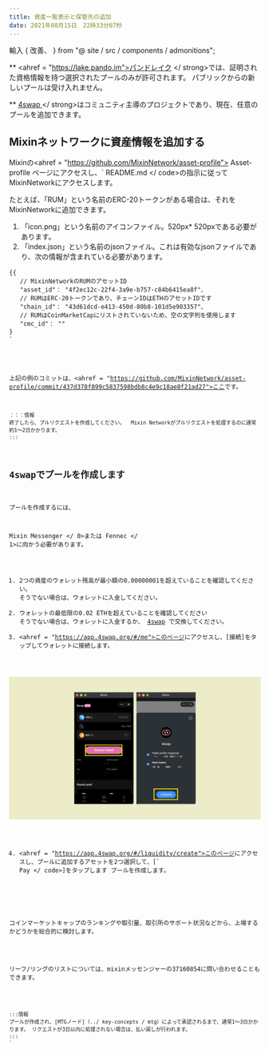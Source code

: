 ```yaml
---
title: 資産一覧表示と保管先の追加
date: 2021年08月15日　22時33分07秒
---
```


輸入 { 改善、 } from "@ site / src / components / admonitions";

<Improvement />

** <ahref = "https://lake.pando.im">パンドレイク</a> </ strong>では、証明された資格情報を持つ選択されたプールのみが許可されます。  パブリックからの新しいプールは受け入れません。 </p>

** [ 4swap ](https://4swap.org) </ strong>はコミュニティ主導のプロジェクトであり、現在、任意のプールを追加できます。 </p>

## Mixinネットワークに資産情報を追加する

Mixinの<ahref = "https://github.com/MixinNetwork/asset-profile"> Asset-profile </a>ページにアクセスし、` README.md </ code>の指示に従ってMixinNetworkにアクセスします。 </p>

<p spaces-before="0">たとえば、「RUM」という名前のERC-20トークンがある場合は、それをMixinNetworkに追加できます。 </p>

<ol start="1">
<li>「icon.png」という名前のアイコンファイル。520px* 520pxである必要があります。 </li>
<li>「index.json」という名前のjsonファイル。これは有効なjsonファイルであり、次の情報が含まれている必要があります。 </li>
</ol>

<pre><code class="json">{{
   // MixinNetworkのRUMのアセットID
   "asset_id"： "4f2ec12c-22f4-3a9e-b757-c84b6415ea8f"、
   // RUMはERC-20トークンであり、チェーンIDはETHのアセットIDです
   "chain_id"： "43d61dcd-e413-450d-80b8-101d5e903357"、
   // RUMはCoinMarketCapにリストされていないため、空の文字列を使用します
   "cmc_id"： ""
} 
`</pre>

上記の例のコミットは、<ahref = "https://github.com/MixinNetwork/asset-profile/commit/437d378f899c5837598bdb8c4e9c18ae8f21ad27">ここ</a>です。

````mdx-code-block
：：：情報
終了したら、プルリクエストを作成してください。  Mixin Networkがプルリクエストを処理するのに通常約1〜2日かかります。 
:::
````

## 4swapでプールを作成します

プールを作成するには、

 Mixin Messenger </ 0>または Fennec </ 1>に向かう必要があります。</p> 

1. 2つの資産のウォレット残高が最小額の0.00000001を超えていることを確認してください。 そうでない場合は、ウォレットに入金してください。
2. ウォレットの最低限の0.02 ETHを超えていることを確認してください そうでない場合は、ウォレットに入金するか、 [4swap](https://app.4swap.org) で交換してください。
3. <ahref = "https://app.4swap.org/#/me">このページ</a>にアクセスし、[接続]をタップしてウォレットに接続します。 

![](../assets/lake-get-started-p2.png)

4. <ahref = "https://app.4swap.org/#/liquidity/create">このページ</a>にアクセスし、プールに追加するアセットを2つ選択して、[` Pay </ code>]をタップします プールを作成します。 </li>
</ol>

<p spaces-before="0">コインマーケットキャップのランキングや取引量、取引所のサポート状況などから、上場するかどうかを総合的に検討します。</p>

<p spaces-before="0">リーフ/リングのリストについては、mixinメッセンジャーの37160854に問い合わせることもできます。 </p>

<pre><code class="mdx-code-block">:::情報
プールが作成され、[MTGノード]（../ key-concepts / mtg）によって承認されるまで、通常1〜3日かかります。 リクエストが3日以内に処理されない場合は、払い戻しが行われます。
:::
`</pre>